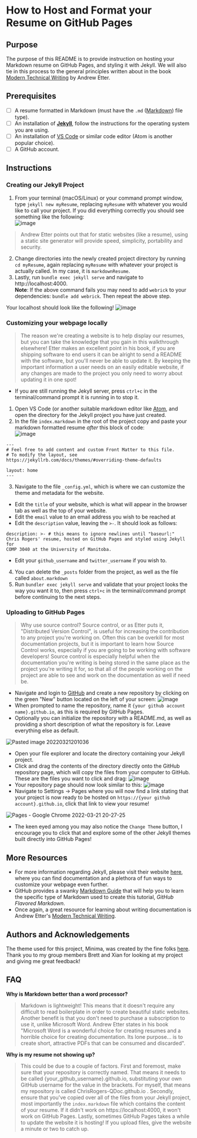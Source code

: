 # How to Host and Format your Resume on GitHub Pages

## Purpose  
The purpose of this README is to provide instruction on hosting your Markdown resume on GitHub Pages, and styling it with Jekyll. We will also tie in this process to the general principles written about in the book [Modern Technical Writing](https://www.amazon.ca/Modern-Technical-Writing-Introduction-Documentation-ebook/dp/B01A2QL9SS) by Andrew Etter.

## Prerequisites  
- [ ] A resume formatted in Markdown (must have the `.md` ([Markdown](https://www.markdownguide.org/getting-started/)) file type).
- [ ] An installation of [**Jekyll**](https://jekyllrb.com/docs/installation/), follow the instructions for the operating system you are using.
- [ ] An installation of [VS Code](https://code.visualstudio.com/) or similar code editor (Atom is another popular choice).
- [ ] A GitHub account.

## Instructions
### Creating our Jekyll Project
1. From your terminal (macOS/Linux) or your command prompt window, type `jekyll new myResume`, replacing `myResume` with whatever you would like to call your project. If you did everything correctly you should see something like the following:  
![image](https://user-images.githubusercontent.com/97467354/159175446-37432798-1334-4a76-95a1-a80f29855244.png)  
> Andrew Etter points out that for static websites (like a resume), using a static site generator will provide speed, simplicity, portability and security.
2. Change directories into the newly created project directory by running `cd myResume`, again replacing `myResume` with whatever your project is actually called. In my case, it is `markdownResume`.
3. Lastly, run `bundle exec jekyll serve` and navigate to http://localhost:4000.  
**Note**: If the above command fails you may need to add `webrick` to your dependencies: `bundle add webrick`. Then repeat the above step.  


Your localhost should look like the following!
![image](https://user-images.githubusercontent.com/97467354/159176222-45932e0c-f8f4-41bc-bf14-52c57d2f41fc.png)

### Customizing your webpage locally
> The reason we're creating a website is to help display our resumes, but you can take the knowledge that you gain in this walkthrough elsewhere! Etter makes an excellent point in his book, if you are shipping software to end users it can be alright to send a README with the software, but you'll never be able to update it. By keeping the important information a user needs on an easily editable website, if any changes are made to the project you only need to worry about updating it in one spot!  
- If you are still running the Jekyll server, press `ctrl+c` in the terminal/command prompt it is running in to stop it.
1. Open VS Code (or another suitable markdown editor like [Atom](https://atom.io/), and open the directory for the Jekyll project you have just created.
2. In the file `index.markdown` in the root of the project copy and paste your markdown formatted resume *after* this block of code:  
![image](https://user-images.githubusercontent.com/97467354/159183929-35c12684-f4aa-4723-8767-86473efdfd04.png)

```
---
# Feel free to add content and custom Front Matter to this file.
# To modify the layout, see https://jekyllrb.com/docs/themes/#overriding-theme-defaults

layout: home
---
```
3. Navigate to the file `_config.yml`, which is where we can customize the theme and metadata for the website.
  - Edit the `title` of your website, which is what will appear in the browser tab as well as the top of your website.
  - Edit the `email` value to an email address you wish to be reached at
  - Edit the `description` value, leaving the `>-`. It should look as follows:
  ```
  description: >- # this means to ignore newlines until "baseurl:"
  Chris Rogers' resume, hosted on GitHub Pages and styled using Jekyll for
  COMP 3040 at the University of Manitoba.
  ```
  - Edit your `github_username` and `twitter_username` if you wish to.
4. You can delete the `_posts` folder from the project, as well as the file called `about.markdown`
5. Run `bundler exec jekyll serve` and validate that your project looks the way you want it to, then press `ctrl+c` in the terminal/command prompt before continuing to the next steps.

### Uploading to GitHub Pages
> Why use source control? Source control, or as Etter puts it, "Distributed Version Control", is useful for increasing the contribution to any project you're working on. Often this can be overkill for most documentation projects, but it is important to learn how Source Control works, especially if you are going to be working with software developers! Source control is especially helpful when the documentation you're writing is being stored in the same place as the project you're writing it for, so that all of the people working on the project are able to see and work on the documentation as well if need be.   
- Navigate and login to [GitHub](https://github.com/) and create a new repository by clicking on the green "New" button located on the left of your screen: ![image](https://user-images.githubusercontent.com/97467354/159386878-4fcb4042-23d0-4e06-86c7-f4d5ba0303d8.png)
- When prompted to name the repository, name it `{your github account name}.github.io`, as this is required by GitHub Pages.
- Optionally you can initialize the repository with a README.md, as well as providing a short description of what the repository is for. Leave everything else as default.

![Pasted image 20220321201036](https://user-images.githubusercontent.com/97467354/159388549-e372bbe8-7dea-4a12-9828-0f5a18d29218.png)

- Open your file explorer and locate the directory containing your Jekyll project.
- Click and drag the contents of the directory directly onto the GitHub repository page, which will copy the files from your computer to GitHub. These are the files you want to click and drag: ![image](https://user-images.githubusercontent.com/97467354/159388870-8270fac4-b0f6-4af5-9808-3e789928bf39.png)
- Your repository page should now look similar to this: ![image](https://user-images.githubusercontent.com/97467354/159388935-19dcc843-3a55-4916-a671-92f760e51944.png)
- Navigate to Settings -> Pages where you will now find a link stating that your project is now ready to be hosted on `https://{your github account}.github.io`, click that link to view your resume!

![Pages - Google Chrome 2022-03-21 20-27-25](https://user-images.githubusercontent.com/97467354/159389416-76935ebe-ac07-4787-b8c9-722949df65b2.gif)

- The keen eyed among you may also notice the `Change Theme` button, I encourage you to click that and explore some of the other Jekyll themes built directly into GitHub Pages!

## More Resources
- For more information regarding Jekyll, please visit their website [here](https://jekyllrb.com/), where you can find documentation and a plethora of fun ways to customize your webpage even further.
- GitHub provides a swanky [Markdown Guide](https://docs.github.com/en/get-started/writing-on-github/getting-started-with-writing-and-formatting-on-github/basic-writing-and-formatting-syntax) that will help you to learn the specific type of Markdown used to create this tutorial, *GitHub Flavored Markdown*.
- Once again, a great resource for learning about writing documentation is Andrew Etter's [Modern Technical Writing](https://www.amazon.ca/Modern-Technical-Writing-Introduction-Documentation-ebook/dp/B01A2QL9SS).

## Authors and Acknowledgements
The theme used for this project, Minima, was created by the fine folks [here](https://github.com/jekyll/minima).  
Thank you to my group members Brett and Xian for looking at my project and giving me great feedback!

## FAQ
**Why is Markdown better than a word processor?**
> Markdown is lightweight! This means that it doesn't require any difficult to read boilerplate in order to create beautiful static websites. Another benefit is that you don't need to purchase a subscription to use it, unlike Microsoft Word. Andrew Etter states in his book "Microsoft Word is a wonderful choice for creating resumes and a horrible choice for creating documentation. Its lone purpose... is to create short, attractive PDFs that can be consumed and discarded".

**Why is my resume not showing up?**
> This could be due to a couple of factors. First and foremost, make sure that your repository is correctly named. That means it needs to be called {your_github_username}.github.io, substituting your own GitHub username for the value in the brackets. For myself, that means my repository is called ChrisRogers-QDoc.github.io .
> Secondly, ensure that you've copied over all of the files from your Jekyll project, most importantly the `index.markdown` file which contains the content of your resume. If it didn't work on https://localhost:4000, it won't work on GitHub Pages.
> Lastly, sometimes GitHub Pages takes a while to update the website it is hosting! If you upload files, give the website a minute or two to catch up.




